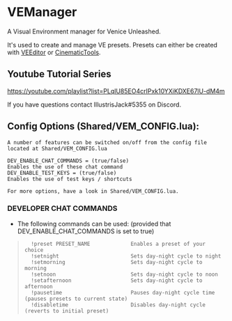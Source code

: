 # VEManager
A Visual Environment manager for Venice Unleashed.

It's used to create and manage VE presets. Presets can either be created with [VEEditor](https://github.com/BF3RM/VEEditor) or [CinematicTools](https://github.com/Powback/VEXT-CinematicTools).

## Youtube Tutorial Series
https://youtube.com/playlist?list=PLqlU85EO4crIPxk10YXiKDXE67lU-dM4m

If you have questions contact IllustrisJack#5355 on Discord.

## Config Options (Shared/VEM_CONFIG.lua):
	A number of features can be switched on/off from the config file located at Shared/VEM_CONFIG.lua

	DEV_ENABLE_CHAT_COMMANDS = (true/false)							Enables the use of these chat command
 	DEV_ENABLE_TEST_KEYS = (true/false)								Enables the use of test keys / shortcuts

	For more options, have a look in Shared/VEM_CONFIG.lua.

### DEVELOPER CHAT COMMANDS
+   The following commands can be used: (provided that DEV_ENABLE_CHAT_COMMANDS is set to true)
>       !preset PRESET_NAME				Enables a preset of your choice
>       !setnight						Sets day-night cycle to night
>       !setmorning						Sets day-night cycle to morning
>       !setnoon						Sets day-night cycle to noon
>       !setafternoon					Sets day-night cycle to afternoon
>       !pausetime						Pauses day-night cycle time (pauses presets to current state)
>       !disabletime					Disables day-night cycle (reverts to initial preset)

